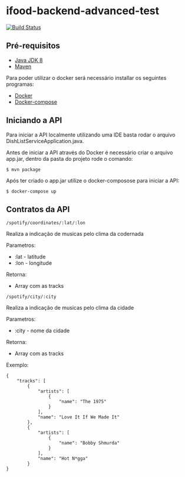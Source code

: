 
# ifood-backend-advanced-test
[![Build Status](https://travis-ci.org/EwertonLuan/vemproifood-osasco.svg?branch=response-data)](https://travis-ci.org/EwertonLuan/vemproifood-osasco)
## Pré-requisitos

- [Java JDK 8](https://www.oracle.com/technetwork/pt/java/javase/downloads/jdk8-downloads-2133151.html)
- [Maven](https://maven.apache.org/install.html)

Para poder utilizar o docker será necessário installar os seguintes programas:
- [Docker](https://www.docker.com/)
- [Docker-compose](https://docs.docker.com/compose/)

## Iniciando a API

Para iniciar a API localmente utilizando uma IDE basta rodar o arquivo DishListServiceApplication.java.

Antes de iniciar a API através do Docker é necessário criar o arquivo app.jar, dentro da pasta do projeto rode o comando:
```
$ mvn package
```
Após ter criado o app.jar utilize o docker-composose para iniciar a API:
```
$ docker-compose up
```

## Contratos da API

`/spotify/coordinates/:lat/:lon`

Realiza a indicação de musicas pelo clima da codernada

Parametros:
- :lat - latitude
- :lon - longitude

Retorna:
- Array com as tracks

`/spotify/city/:city`

Realiza a indicação de musicas pelo clima da cidade

Parametros:
- :city - nome da cidade

Retorna:
- Array com as tracks

Exemplo:

```
{
    "tracks": [
        {
            "artists": [
                {
                    "name": "The 1975"
                }
            ],
            "name": "Love It If We Made It"
        },
        {
            "artists": [
                {
                    "name": "Bobby Shmurda"
                }
            ],
            "name": "Hot N*gga"
        }
}
```
